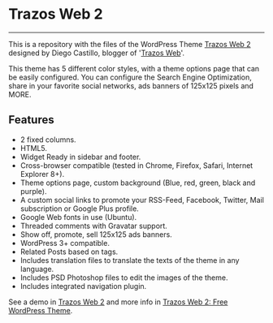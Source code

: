 # Trazos Web 2 #

----------

This is a repository with the files of the WordPress Theme [Trazos Web 2](http://themes.trazos-web.com/trazosweb2/) designed by Diego Castillo, blogger of '[Trazos Web](http://www.trazos-web.com/)'.

This theme has 5 different color styles, with a theme options page that can be easily configured. You can configure the Search Engine Optimization, share in your favorite social networks, ads banners of 125x125 pixels and MORE.

## Features ##

- 2 fixed columns.
- HTML5.
- Widget Ready in sidebar and footer.
- Cross-browser compatible (tested in Chrome, Firefox, Safari, Internet Explorer 8+).
- Theme options page, custom background (Blue, red, green, black and purple).
- A custom social links to promote your RSS-Feed, Facebook, Twitter, Mail subscription or Google Plus profile.
- Google Web fonts in use (Ubuntu).
- Threaded comments with Gravatar support.
- Show off, promote, sell 125x125 ads banners.
- WordPress 3+ compatible.
- Related Posts based on tags.
- Includes translation files to translate the texts of the theme in any language.
- Includes PSD Photoshop files to edit the images of the theme.
- Includes integrated navigation plugin.


See a demo in [Trazos Web 2](http://themes.trazos-web.com/trazosweb2/) and more info in [Trazos Web 2: Free WordPress Theme](http://www.trazos-web.com/2012/05/23/trazos-web-2-theme-gratuito-para-wordpress/).


